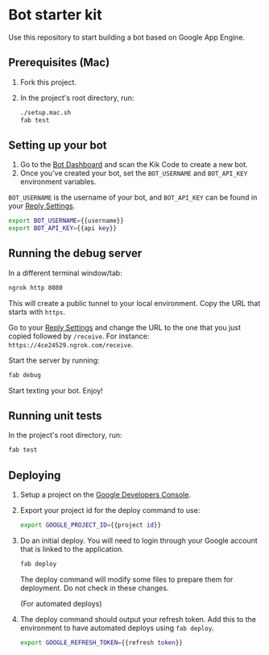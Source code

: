 # Bot starter kit

Use this repository to start building a bot based on Google App Engine.

## Prerequisites (Mac)

1. Fork this project.

2. In the project's root directory, run:

    ```sh
    ./setup.mac.sh
    fab test
    ```

## Setting up your bot

1. Go to the [Bot Dashboard](https://engine.kik.com) and scan the Kik Code to create a new bot.
2. Once you've created your bot, set the `BOT_USERNAME` and `BOT_API_KEY` environment variables.

`BOT_USERNAME` is the username of your bot,
and `BOT_API_KEY` can be found in your [Reply Settings](https://engine.kik.com/#/engine).

```sh
export BOT_USERNAME={{username}}
export BOT_API_KEY={{api key}}
```

## Running the debug server

In a different terminal window/tab:

```sh
ngrok http 8080
```
This will create a public tunnel to your local environment. Copy the URL that starts with `https`.

Go to your [Reply Settings](https://engine.kik.com/#/engine) and change the URL to the one that you just copied followed by `/receive`.
For instance: `https://4ce24529.ngrok.com/receive`.

Start the server by running:

```sh
fab debug
```

Start texting your bot. Enjoy!

## Running unit tests

In the project's root directory, run:

```sh
fab test
```

## Deploying

1. Setup a project on the [Google Developers Console](https://console.developers.google.com/).

2. Export your project id for the deploy command to use:

    ```sh
    export GOOGLE_PROJECT_ID={{project id}}
    ```

3. Do an initial deploy. You will need to login through your Google account that is linked to the application.

    ```sh
    fab deploy
    ```

    The deploy command will modify some files to prepare them for deployment. Do not check in these changes.

    (For automated deploys)

4. The deploy command should output your refresh token. Add this to the environment to have automated deploys using `fab deploy`.

    ```sh
    export GOOGLE_REFRESH_TOKEN={{refresh token}}
    ```

